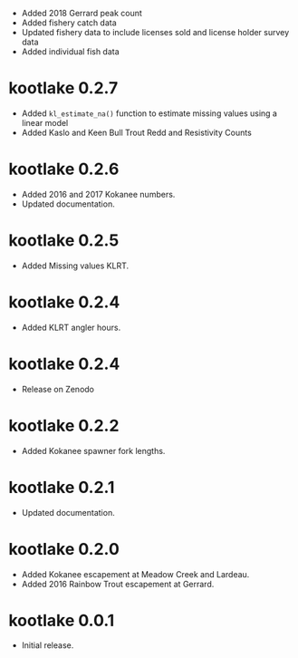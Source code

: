 - Added 2018 Gerrard peak count
- Added fishery catch data
- Updated fishery data to include licenses sold and license holder survey data
- Added individual fish data

# kootlake 0.2.7

- Added `kl_estimate_na()` function to estimate missing values using a linear model
- Added Kaslo and Keen Bull Trout Redd and Resistivity Counts

# kootlake 0.2.6

- Added 2016 and 2017 Kokanee numbers.
- Updated documentation.

# kootlake 0.2.5

- Added Missing values KLRT.

# kootlake 0.2.4

- Added KLRT angler hours.

# kootlake 0.2.4

- Release on Zenodo

# kootlake 0.2.2

- Added Kokanee spawner fork lengths.

# kootlake 0.2.1

- Updated documentation.

# kootlake 0.2.0

- Added Kokanee escapement at Meadow Creek and Lardeau.
- Added 2016 Rainbow Trout escapement at Gerrard.

# kootlake 0.0.1

- Initial release.
